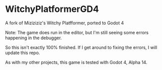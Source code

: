 # WitchyPlatformerGD4
A fork of Miziziziz's Witchy Platfformer, ported to Godot 4


Note: The game does run in the editor, but I'm still seeing some errors happening in the debugger.

So this isn't exactly 100% finished. If I get around to fixing the errors, I will update this repo.

As with my other projects, this game is tested with Godot 4, Alpha 14. 
